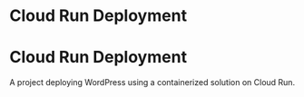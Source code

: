 ﻿# Cloud Run Deployment
# Cloud Run Deployment
A project deploying WordPress using a containerized solution on Cloud Run.
